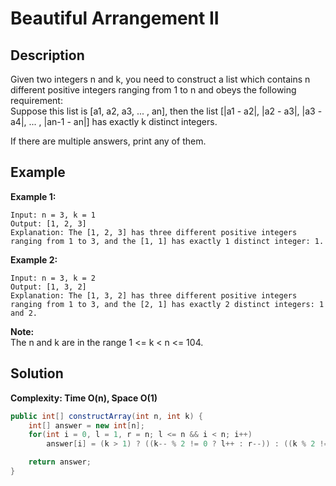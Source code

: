 # Beautiful Arrangement II
## Description
Given two integers n and k, you need to construct a list which contains n different positive integers ranging from 1 to n and obeys the following requirement:  
Suppose this list is [a1, a2, a3, ... , an], then the list [|a1 - a2|, |a2 - a3|, |a3 - a4|, ... , |an-1 - an|] has exactly k distinct integers.  

If there are multiple answers, print any of them.  
## Example
**Example 1:**  
```
Input: n = 3, k = 1
Output: [1, 2, 3]
Explanation: The [1, 2, 3] has three different positive integers ranging from 1 to 3, and the [1, 1] has exactly 1 distinct integer: 1.
```
**Example 2:**  
```
Input: n = 3, k = 2
Output: [1, 3, 2]
Explanation: The [1, 3, 2] has three different positive integers ranging from 1 to 3, and the [2, 1] has exactly 2 distinct integers: 1 and 2.
```
**Note:**  
The n and k are in the range 1 <= k < n <= 104.  

## Solution
**Complexity: Time O(n), Space O(1)**  
```java
public int[] constructArray(int n, int k) {
    int[] answer = new int[n];
    for(int i = 0, l = 1, r = n; l <= n && i < n; i++)
        answer[i] = (k > 1) ? ((k-- % 2 != 0 ? l++ : r--)) : ((k % 2 != 0 ? l++ : r--));

    return answer;
}
```
